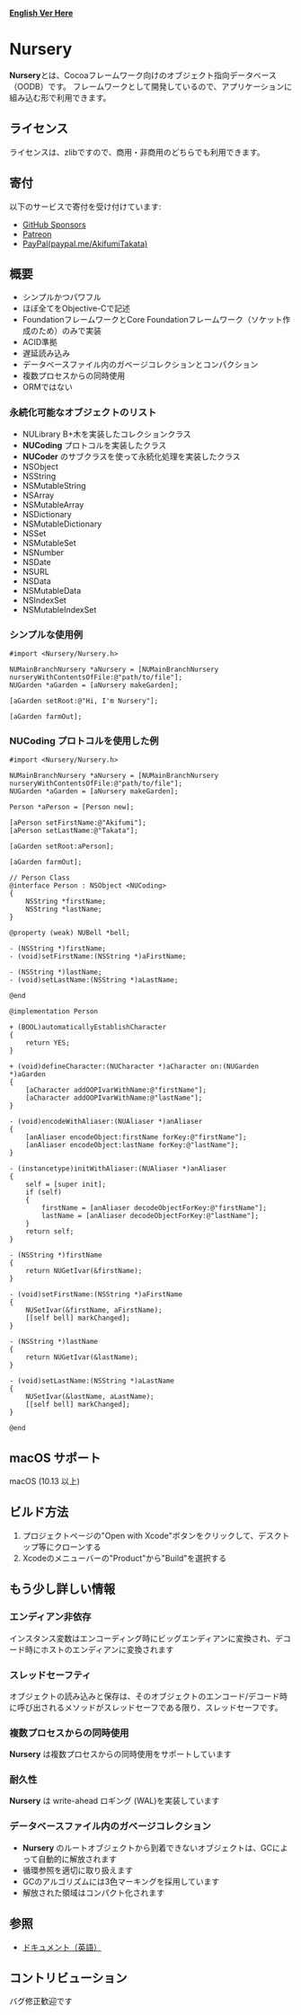 [**English Ver Here**](README-en.md)
# Nursery
**Nursery**とは、Cocoaフレームワーク向けのオブジェクト指向データベース（OODB）です。
フレームワークとして開発しているので、アプリケーションに組み込む形で利用できます。

## ライセンス
ライセンスは、zlibですので、商用・非商用のどちらでも利用できます。

## 寄付
以下のサービスで寄付を受け付けています:
* [GitHub Sponsors](https://github.com/sponsors/Lily-bud)
* [Patreon](https://www.patreon.com/user?u=102547861)
* [PayPal(paypal.me/AkifumiTakata)](https://paypal.me/AkifumiTakata) 

## 概要
* シンプルかつパワフル
* ほぼ全てをObjective-Cで記述
* FoundationフレームワークとCore Foundationフレームワーク（ソケット作成のため）のみで実装
* ACID準拠
* 遅延読み込み
* データベースファイル内のガベージコレクションとコンパクション
* 複数プロセスからの同時使用
* ORMではない

### 永続化可能なオブジェクトのリスト
* NULibrary B+木を実装したコレクションクラス
* **NUCoding** プロトコルを実装したクラス
* **NUCoder** のサブクラスを使って永続化処理を実装したクラス
* NSObject
* NSString
* NSMutableString
* NSArray
* NSMutableArray
* NSDictionary
* NSMutableDictionary
* NSSet
* NSMutableSet
* NSNumber
* NSDate
* NSURL
* NSData
* NSMutableData
* NSIndexSet
* NSMutableIndexSet

### シンプルな使用例 
```objc
#import <Nursery/Nursery.h>

NUMainBranchNursery *aNursery = [NUMainBranchNursery nurseryWithContentsOfFile:@"path/to/file"];
NUGarden *aGarden = [aNursery makeGarden];

[aGarden setRoot:@"Hi, I'm Nursery"];
    
[aGarden farmOut];
```

### NUCoding プロトコルを使用した例
```objc
#import <Nursery/Nursery.h>

NUMainBranchNursery *aNursery = [NUMainBranchNursery nurseryWithContentsOfFile:@"path/to/file"];
NUGarden *aGarden = [aNursery makeGarden];
    
Person *aPerson = [Person new];

[aPerson setFirstName:@"Akifumi"];
[aPerson setLastName:@"Takata"];

[aGarden setRoot:aPerson];
    
[aGarden farmOut];

// Person Class
@interface Person : NSObject <NUCoding>
{
    NSString *firstName;
    NSString *lastName;
}

@property (weak) NUBell *bell;

- (NSString *)firstName;
- (void)setFirstName:(NSString *)aFirstName;

- (NSString *)lastName;
- (void)setLastName:(NSString *)aLastName;

@end

@implementation Person

+ (BOOL)automaticallyEstablishCharacter
{
    return YES;
}

+ (void)defineCharacter:(NUCharacter *)aCharacter on:(NUGarden *)aGarden
{
    [aCharacter addOOPIvarWithName:@"firstName"];
    [aCharacter addOOPIvarWithName:@"lastName"];
}

- (void)encodeWithAliaser:(NUAliaser *)anAliaser
{
    [anAliaser encodeObject:firstName forKey:@"firstName"];
    [anAliaser encodeObject:lastName forKey:@"lastName"];
}

- (instancetype)initWithAliaser:(NUAliaser *)anAliaser
{
    self = [super init];
    if (self)
    {
        firstName = [anAliaser decodeObjectForKey:@"firstName"];
        lastName = [anAliaser decodeObjectForKey:@"lastName"];
    }
    return self;
}

- (NSString *)firstName
{
    return NUGetIvar(&firstName);
}

- (void)setFirstName:(NSString *)aFirstName
{
    NUSetIvar(&firstName, aFirstName);
    [[self bell] markChanged];
}

- (NSString *)lastName
{
    return NUGetIvar(&lastName);
}

- (void)setLastName:(NSString *)aLastName
{
    NUSetIvar(&lastName, aLastName);
    [[self bell] markChanged];
}

@end
```

## macOS サポート
macOS (10.13 以上)

## ビルド方法
1. プロジェクトページの"Open with Xcode"ボタンをクリックして、デスクトップ等にクローンする
2. Xcodeのメニューバーの"Product"から"Build"を選択する

## もう少し詳しい情報
### エンディアン非依存
インスタンス変数はエンコーディング時にビッグエンディアンに変換され、デコード時にホストのエンディアンに変換されます

### スレッドセーフティ
オブジェクトの読み込みと保存は、そのオブジェクトのエンコード/デコード時に呼び出されるメソッドがスレッドセーフである限り、スレッドセーフです。

### 複数プロセスからの同時使用
**Nursery** は複数プロセスからの同時使用をサポートしています

### 耐久性
**Nursery** は write-ahead ロギング (WAL)を実装しています

### データベースファイル内のガベージコレクション
* **Nursery** のルートオブジェクトから到着できないオブジェクトは、GCによって自動的に解放されます
* 循環参照を適切に取り扱えます
* GCのアルゴリズムには3色マーキングを採用しています
* 解放された領域はコンパクト化されます

## 参照
* [ドキュメント（英語）](Documents/)  

## コントリビューション
バグ修正歓迎です
